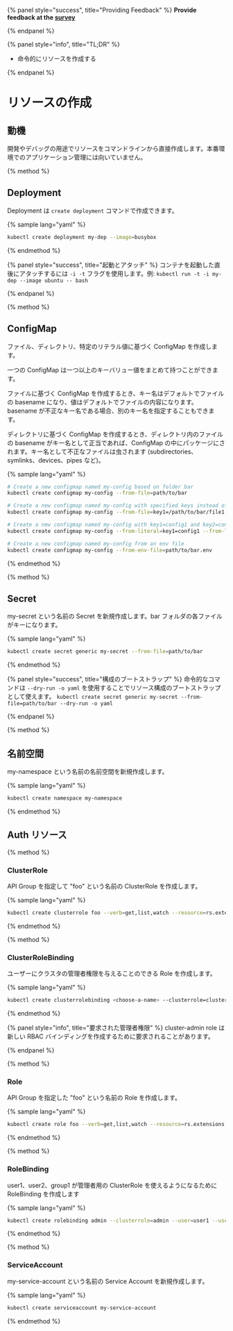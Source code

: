 {% panel style="success", title="Providing Feedback" %}
**Provide feedback at the [survey](https://www.surveymonkey.com/r/JH35X82)**

{% endpanel %}

{% panel style="info", title="TL;DR" %}

- 命令的にリソースを作成する

{% endpanel %}

# リソースの作成

## 動機

開発やデバッグの用途でリソースをコマンドラインから直接作成します。本番環境でのアプリケーション管理には向いていません。

{% method %}

## Deployment

Deployment は `create deployment` コマンドで作成できます。

{% sample lang="yaml" %}

```bash
kubectl create deployment my-dep --image=busybox
```

{% endmethod %}

{% panel style="success", title="起動とアタッチ" %}
コンテナを起動した直後にアタッチするには `-i -t` フラグを使用します。例:
`kubectl run -t -i my-dep --image ubuntu -- bash`

{% endpanel %}

{% method %}

## ConfigMap

ファイル、ディレクトリ、特定のリテラル値に基づく ConfigMap を作成します。

一つの ConfigMap は一つ以上のキーバリュー値をまとめて持つことができます。

ファイルに基づく ConfigMap を作成するとき、キー名はデフォルトでファイルの basename になり、値はデフォルトでファイルの内容になります。basename が不正なキー名である場合、別のキー名を指定することもできます。

ディレクトリに基づく ConfigMap を作成するとき、ディレクトリ内のファイルの basename がキー名として正当であれば、ConfigMap の中にパッケージにされます。キー名として不正なファイルは虫されます (subdirectories、symlinks、devices、pipes など)。

{% sample lang="yaml" %}

```bash
# Create a new configmap named my-config based on folder bar
kubectl create configmap my-config --from-file=path/to/bar
```

```bash
# Create a new configmap named my-config with specified keys instead of file basenames on disk
kubectl create configmap my-config --from-file=key1=/path/to/bar/file1.txt --from-file=key2=/path/to/bar/file2.txt
```

```bash
# Create a new configmap named my-config with key1=config1 and key2=config2
kubectl create configmap my-config --from-literal=key1=config1 --from-literal=key2=config2
```

```bash
# Create a new configmap named my-config from an env file
kubectl create configmap my-config --from-env-file=path/to/bar.env
```

{% endmethod %}

{% method %}

## Secret

my-secret という名前の Secret を新規作成します。bar フォルダの各ファイルがキーになります。

{% sample lang="yaml" %}

```bash
kubectl create secret generic my-secret --from-file=path/to/bar
```

{% endmethod %}

{% panel style="success", title="構成のブートストラップ" %}
命令的なコマンドは `--dry-run -o yaml` を使用することでリソース構成のブートストラップとして使えます。
`kubectl create secret generic my-secret --from-file=path/to/bar --dry-run -o yaml`

{% endpanel %}

{% method %}

## 名前空間

my-namespace という名前の名前空間を新規作成します。

{% sample lang="yaml" %}

```bash
kubectl create namespace my-namespace
```

{% endmethod %}

## Auth リソース

{% method %}

### ClusterRole

API Group を指定して "foo" という名前の ClusterRole を作成します。

{% sample lang="yaml" %}

```bash
kubectl create clusterrole foo --verb=get,list,watch --resource=rs.extensions
```

{% endmethod %}

{% method %}

### ClusterRoleBinding

ユーザーにクラスタの管理者権限を与えることのできる Role を作成します。

{% sample lang="yaml" %}

```bash
kubectl create clusterrolebinding <choose-a-name> --clusterrole=cluster-admin --user=<your-cloud-email-account>
```

{% endmethod %}

{% panel style="info", title="要求された管理者権限" %}
cluster-admin role は新しい RBAC バインディングを作成するために要求されることがあります。


{% endpanel %}

{% method %}

### Role

API Group を指定した "foo" という名前の Role を作成します。

{% sample lang="yaml" %}

```bash
kubectl create role foo --verb=get,list,watch --resource=rs.extensions
```

{% endmethod %}

{% method %}

### RoleBinding

user1、user2、group1 が管理者用の ClusterRole を使えるようになるために RoleBinding を作成します

{% sample lang="yaml" %}

```bash
kubectl create rolebinding admin --clusterrole=admin --user=user1 --user=user2 --group=group1
```

{% endmethod %}

{% method %}

### ServiceAccount

my-service-account という名前の Service Account を新規作成します。

{% sample lang="yaml" %}

```bash
kubectl create serviceaccount my-service-account
```

{% endmethod %}
